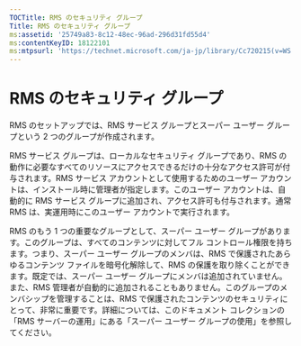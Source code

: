 ```yaml
---
TOCTitle: RMS のセキュリティ グループ
Title: RMS のセキュリティ グループ
ms:assetid: '25749a83-8c12-48ec-96ad-296d31fd55d4'
ms:contentKeyID: 18122101
ms:mtpsurl: 'https://technet.microsoft.com/ja-jp/library/Cc720215(v=WS.10)'
---
```


RMS のセキュリティ グループ
===========================

RMS のセットアップでは、RMS サービス グループとスーパー ユーザー グループという 2 つのグループが作成されます。

RMS サービス グループは、ローカルなセキュリティ グループであり、RMS の動作に必要なすべてのリソースにアクセスできるだけの十分なアクセス許可が付与されます。RMS サービス アカウントとして使用するためのユーザー アカウントは、インストール時に管理者が指定します。このユーザー アカウントは、自動的に RMS サービス グループに追加され、アクセス許可も付与されます。通常 RMS は、実運用時にこのユーザー アカウントで実行されます。

RMS のもう 1 つの重要なグループとして、スーパー ユーザー グループがあります。このグループは、すべてのコンテンツに対してフル コントロール権限を持ちます。つまり、スーパー ユーザー グループのメンバは、RMS で保護されたあらゆるコンテンツ ファイルを暗号化解除して、RMS の保護を取り除くことができます。既定では、スーパー ユーザー グループにメンバは追加されていません。また、RMS 管理者が自動的に追加されることもありません。このグループのメンバシップを管理することは、RMS で保護されたコンテンツのセキュリティにとって、非常に重要です。詳細については、このドキュメント コレクションの「RMS サーバーの運用」にある「スーパー ユーザー グループの使用」を参照してください。
